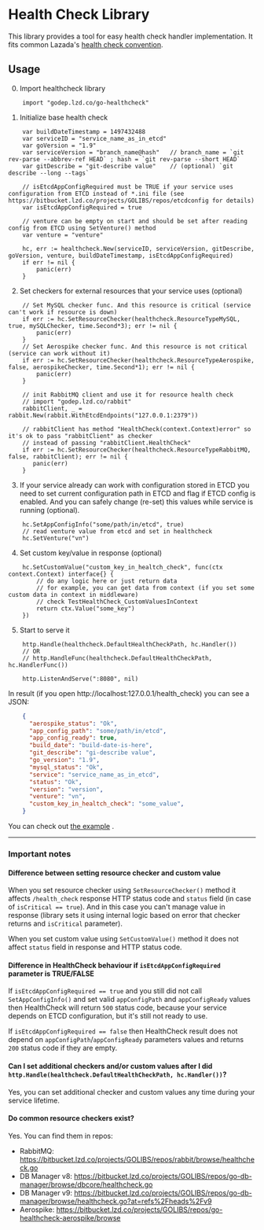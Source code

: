 # Health Check Library
This library provides a tool for easy health check handler implementation. It fits common Lazada's [health check convention](https://confluence.lzd.co/display/DEV/Microservice+Architecture+%28SOA%29+Conventions#MicroserviceArchitecture(SOA)Conventions-GET%3Cservice%3E%3A%3Cport%3E/health_check).

## Usage
0. Import healthcheck library
```
    import "godep.lzd.co/go-healthcheck"
```

1. Initialize base health check
```
    var buildDateTimestamp = 1497432488
    var serviceID = "service_name_as_in_etcd"
    var goVersion = "1.9"
    var serviceVersion = "branch_name@hash"   // branch_name = `git rev-parse --abbrev-ref HEAD` ; hash = `git rev-parse --short HEAD`
    var gitDescribe = "git-describe value"    // (optional) `git describe --long --tags`

    // isEtcdAppConfigRequired must be TRUE if your service uses configuration from ETCD instead of *.ini file (see https://bitbucket.lzd.co/projects/GOLIBS/repos/etcdconfig for details)
    var isEtcdAppConfigRequired = true

    // venture can be empty on start and should be set after reading config from ETCD using SetVenture() method
    var venture = "venture"

    hc, err := healthcheck.New(serviceID, serviceVersion, gitDescribe, goVersion, venture, buildDateTimestamp, isEtcdAppConfigRequired)
    if err != nil {
        panic(err)
    }
```

2. Set checkers for external resources that your service uses (optional)
```
    // Set MySQL checker func. And this resource is critical (service can't work if resource is down)
    if err := hc.SetResourceChecker(healthcheck.ResourceTypeMySQL, true, mySQLChecker, time.Second*3); err != nil {
        panic(err)
    }
    // Set Aerospike checker func. And this resource is not critical (service can work without it)
    if err := hc.SetResourceChecker(healthcheck.ResourceTypeAerospike, false, aerospikeChecker, time.Second*1); err != nil {
        panic(err)
    }

    // init RabbitMQ client and use it for resource health check
    // import "godep.lzd.co/rabbit"
    rabbitClient, _ = rabbit.New(rabbit.WithEtcdEndpoints("127.0.0.1:2379"))

    // rabbitClient has method "HealthCheck(context.Context)error" so it's ok to pass "rabbitClient" as checker
    // instead of passing "rabbitClient.HealthCheck"
    if err := hc.SetResourceChecker(healthcheck.ResourceTypeRabbitMQ, false, rabbitClient); err != nil {
       panic(err)
    }

```

3. If your service already can work with configuration stored in ETCD you need to set current configuration path in ETCD and flag if ETCD config is enabled.
And you can safely change (re-set) this values while service is running (optional).
```
    hc.SetAppConfigInfo("some/path/in/etcd", true)
    // read venture value from etcd and set in healthcheck
    hc.SetVenture("vn")
```

4. Set custom key/value in response (optional)
```
    hc.SetCustomValue("custom_key_in_healtch_check", func(ctx context.Context) interface{} {
        // do any logic here or just return data
        // for example, you can get data from context (if you set some custom data in context in middleware)
        // check TestHealthCheck_CustomValuesInContext
        return ctx.Value("some_key")
    })
```

5. Start to serve it
```
    http.Handle(healthcheck.DefaultHealthCheckPath, hc.Handler())
    // OR
    // http.HandleFunc(healthcheck.DefaultHealthCheckPath, hc.HandlerFunc())

    http.ListenAndServe(":8080", nil)
```

In result (if you open http://localhost:127.0.0.1/health_check) you can see a JSON:
```JSON
    {
      "aerospike_status": "Ok",
      "app_config_path": "some/path/in/etcd",
      "app_config_ready": true,
      "build_date": "build-date-is-here",
      "git_describe": "gi-describe value",
      "go_version": "1.9",
      "mysql_status": "Ok",
      "service": "service_name_as_in_etcd",
      "status": "Ok",
      "version": "version",
      "venture": "vn",
      "custom_key_in_healtch_check": "some_value",
    }
```

You can check out [the example](https://bitbucket.lzd.co/projects/GOLIBS/repos/go-healthcheck/browse/_example/example.go) .

-----

### Important notes
#### Difference between setting resource checker and custom value
When you set resource checker using `SetResourceChecker()` method it affects `/health_check` response HTTP status code and `status` field (in case of `isCritical == true`).
And in this case you can't manage value in response (library sets it using internal logic based on error that checker returns and `isCritical` parameter).

When you set custom value using `SetCustomValue()` method it does not affect `status` field in response and HTTP status code.

#### Difference in HealthCheck behaviour if `isEtcdAppConfigRequired` parameter is TRUE/FALSE
If `isEtcdAppConfigRequired == true` and you still did not call `SetAppConfigInfo()` and set valid `appConfigPath` and `appConfigReady` values then HealthCheck will return `500` status code, because your service depends on ETCD configuration, but it's still not ready to use.

If `isEtcdAppConfigRequired == false` then HealthCheck result does not depend on `appConfigPath`/`appConfigReady` parameters values and returns `200` status code if they are empty.

#### Can I set additional checkers and/or custom values after I did `http.Handle(healthcheck.DefaultHealthCheckPath, hc.Handler())`?
Yes, you can set additional checker and custom values any time during your service lifetime.

#### Do common resource checkers exist?
Yes. You can find them in repos:
- RabbitMQ: https://bitbucket.lzd.co/projects/GOLIBS/repos/rabbit/browse/healthcheck.go
- DB Manager v8: https://bitbucket.lzd.co/projects/GOLIBS/repos/go-db-manager/browse/dbcore/healthcheck.go
- DB Manager v9: https://bitbucket.lzd.co/projects/GOLIBS/repos/go-db-manager/browse/healthcheck.go?at=refs%2Fheads%2Fv9
- Aerospike: https://bitbucket.lzd.co/projects/GOLIBS/repos/go-healthcheck-aerospike/browse